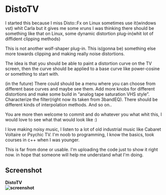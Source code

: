 DistoTV
===========
I started this because I miss Disto::Fx on Linux
sometimes use it(windows vst) whit Carla but it gives me some xruns
I was thinking there should be something like that on Linux,
some dynamic distortion plug-in(whit lot of diffident clipping methods)

This is not another wolf-shaper plug-in. This is(gonna be) something else
more towards clipping and making really noise distortions.

The idea is that you should be able to paint a distortion curve on the TV screen,
then the curve should be applied to a base curve like power-cosine or something to start with.

(in the future)
There could should be a menu where you can choose from different base curves and maybe see them.
Add more knobs for different distortions and make some build in “analog tape saturation VHS style”.
Characterize the filter(right now its taken from 3bandEQ). There should be different kinds of interpolation methods.
And so on..

You are more then welcome to commit and do whatever you what whit this, I would love to see what that would look like :)

I love making noisy music, I listen to a lot of old industrial music like Cabaret Voltaire or Psychic TV.
I'm noob to programming, I know the basics, took courses in c++ when I was younger.

This is far from done or usable.
I'm uploading the code just to show it right now.
in hope that someone will help me understand what
I'm doing.

Screenshot
-----------
<b>

DistoTV<br/>
![screenshot](https://raw.githubusercontent.com/martinbangens/DistoTV/master/plugins/DistoTV/Screenshot.png "DistoTV")

</b>
